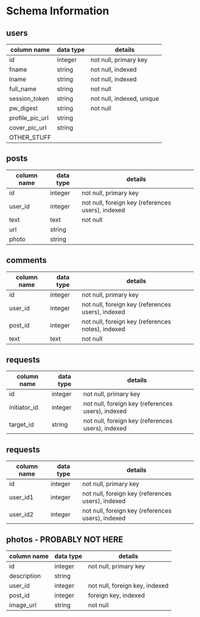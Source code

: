 # Schema Information

## users
column name     | data type | details
----------------|-----------|-----------------------
id              | integer   | not null, primary key
fname           | string    | not null, indexed
lname           | string    | not null, indexed
full_name       | string    | not null
session_token   | string    | not null, indexed, unique
pw_digest       | string    | not null
profile_pic_url | string    |
cover_pic_url   | string    |
OTHER_STUFF     |           |

## posts
column name | data type | details
------------|-----------|-----------------------
id          | integer   | not null, primary key
user_id     | integer   | not null, foreign key (references users), indexed
text        | text      | not null
url         | string    |
photo       | string    |

## comments
column name | data type | details
------------|-----------|-----------------------
id          | integer   | not null, primary key
user_id     | integer   | not null, foreign key (references users), indexed
post_id     | integer   | not null, foreign key (references notes), indexed
text        | text      | not null

## requests
column name | data type | details
------------|-----------|-----------------------
id          | integer   | not null, primary key
initiator_id| integer   | not null, foreign key (references users), indexed
target_id   | string    | not null, foreign key (references users), indexed

## requests
column name | data type | details
------------|-----------|-----------------------
id          | integer   | not null, primary key
user_id1    | integer   | not null, foreign key (references users), indexed
user_id2    | integer   | not null, foreign key (references users), indexed

## photos - PROBABLY NOT HERE
column name | data type | details
------------|-----------|-----------------------
id          | integer   | not null, primary key
description | string    |
user_id     | integer   | not null, foreign key, indexed
post_id     | integer   | foreign key, indexed
image_url   | string    | not null
